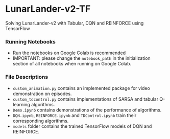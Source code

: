 # LunarLander-v2-TF
Solving LunarLander-v2 with Tabular, DQN and REINFORCE using TensorFlow
### Running Notebooks
*  Run the notebooks on Google Colab is recommended
*  IMPORTANT: please change the `notebook_path` in the initialization
section of all notebooks when running on Google Colab.
### File Descriptions
*  `custom_animation.py` contains an implemented package for video demonstration on episodes.
*  `custom_tdcontrol.py` contains implementations of SARSA and tabular Q-learning algorithms.
*  `Demo.ipynb` contains demonstrations of the performance of algorithms.
*  `DQN.ipynb`, `REINFORCE.ipynb` and `TDControl.ipynb` train their corresponding algorithms.
*  `models` folder contains the trained TensorFlow models of DQN and REINFORCE. 
